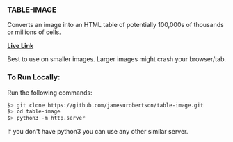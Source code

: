 ### TABLE-IMAGE

Converts an image into an HTML table of potentially 100,000s of thousands or millions of cells.

[**Live Link**](https://table-image.netlify.app/)

Best to use on smaller images. Larger images might crash your browser/tab.

### To Run Locally:

Run the following commands:

```bash
$> git clone https://github.com/jamesurobertson/table-image.git
$> cd table-image
$> python3 -m http.server
```

If you don't have python3 you can use any other similar server.
